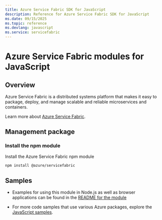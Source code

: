```yaml
---
title: Azure Service Fabric SDK for JavaScript
description: Reference for Azure Service Fabric SDK for JavaScript
ms.date: 09/15/2025
ms.topic: reference
ms.devlang: javascript
ms.service: servicefabric
---
```

# Azure Service Fabric modules for JavaScript

## Overview

Azure Service Fabric is a distributed systems platform that makes it easy to package, deploy, and manage scalable and reliable microservices and containers.

Learn more about [Azure Service Fabric](https://docs.microsoft.com/azure/service-fabric/service-fabric-overview).

## Management package

### Install the npm module

Install the Azure Service Fabric npm module

```bash
npm install @azure/servicefabric
```

## Samples

* Examples for using this module in Node.js as well as browser applications can be found in the [README for the module](https://www.npmjs.com/package/@azure/servicefabric)

* For more code samples that use various Azure packages, explore the [JavaScript samples](https://docs.microsoft.com/samples/browse/?languages=javascript).